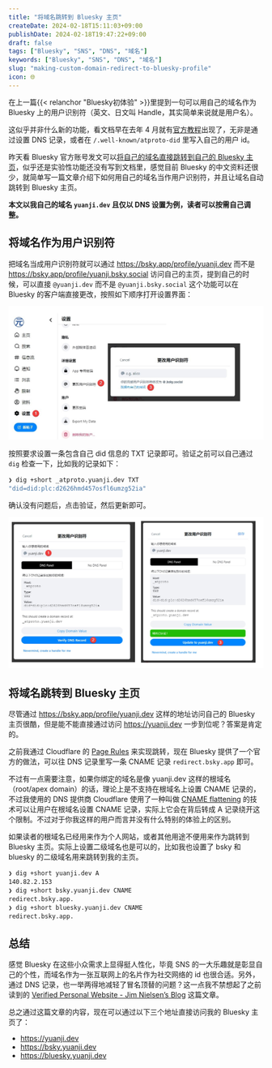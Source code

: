 ```yaml
---
title: "将域名跳转到 Bluesky 主页"
createDate: 2024-02-18T15:11:03+09:00
publishDate: 2024-02-18T19:47:22+09:00
draft: false
tags: ["Bluesky", "SNS", "DNS", "域名"]
keywords: ["Bluesky", "SNS", "DNS", "域名"]
slug: "making-custom-domain-redirect-to-bluesky-profile"
icon: 🌐
---
```


在上一篇{{< relanchor "Bluesky初体验" >}}里提到一句可以用自己的域名作为 Bluesky 上的用户识别符（英文、日文叫 Handle，其实简单来说就是用户名）。

这似乎并非什么新的功能，看文档早在去年 4 月就有[官方教程](https://bsky.social/about/blog/4-28-2023-domain-handle-tutorial)出现了，无非是通过设置 DNS 记录，或者在 `/.well-known/atproto-did` 里写入自己的用户 id。

昨天看 Bluesky 官方账号发文可以[将自己的域名直接跳转到自己的 Bluesky 主页](https://bsky.app/profile/bsky.app/post/3klko6estz62t)，似乎还是实验性功能还没有写到文档里，感觉目前 Bluesky 的中文资料还很少，就简单写一篇文章介绍下如何用自己的域名当作用户识别符，并且让域名自动跳转到 Bluesky 主页。

**本文以我自己的域名 `yuanji.dev` 且仅以 DNS 设置为例，读者可以按需自己调整。**

<!--more-->

## 将域名作为用户识别符

把域名当成用户识别符就可以通过 https://bsky.app/profile/yuanji.dev 而不是 https://bsky.app/profile/yuanji.bsky.social 访问自己的主页，提到自己的时候，可以直接 `@yuanji.dev` 而不是 `@yuanji.bsky.social` 这个功能可以在 Bluesky 的客户端直接更改，按照如下顺序打开设置界面：

![设置 -> 更改用户识别符 -> 我拥有自己的域名](set_domain_name_1.jpg)

按照要求设置一条包含自己 did 信息的 TXT 记录即可。验证之前可以自己通过 `dig` 检查一下，比如我的记录如下：

```bash
❯ dig +short _atproto.yuanji.dev TXT
"did=did:plc:d2626hmd457osfl6umzg52ia"
```

确认没有问题后，点击验证，然后更新即可。

![验证 DNS 记录 -> 更新用户识别符](set_domain_name_2.jpg)

## 将域名跳转到 Bluesky 主页

尽管通过 https://bsky.app/profile/yuanji.dev 这样的地址访问自己的 Bluesky 主页很酷，但是能不能直接通过访问 https://yuanji.dev 一步到位呢？答案是肯定的。

之前我通过 Cloudflare 的 [Page Rules](https://developers.cloudflare.com/rules/page-rules/) 来实现跳转，现在 Bluesky 提供了一个官方的做法，可以往 DNS 记录里写一条 CNAME 记录 `redirect.bsky.app` 即可。

不过有一点需要注意，如果你绑定的域名是像 yuanji.dev 这样的根域名（root/apex domain）的话，理论上是不支持在根域名上设置 CNAME 记录的，不过我使用的 DNS 提供商 Cloudflare 使用了一种叫做 [CNAME flattening](https://developers.cloudflare.com/dns/cname-flattening/) 的技术可以让用户在根域名设置 CNAME 记录，实际上它会在背后转成 A 记录绕开这个限制。不过对于你我这样的用户而言并没有什么特别的体验上的区别。

如果读者的根域名已经用来作为个人网站，或者其他用途不便用来作为跳转到 Bluesky 主页。实际上设置二级域名也是可以的，比如我也设置了 bsky 和 bluesky 的二级域名用来跳转到我的主页。

```bash
❯ dig +short yuanji.dev A
140.82.2.153
❯ dig +short bsky.yuanji.dev CNAME
redirect.bsky.app.
❯ dig +short bluesky.yuanji.dev CNAME
redirect.bsky.app.
```

## 总结

感觉 Bluesky 在这些小众需求上显得挺人性化，毕竟 SNS 的一大乐趣就是彰显自己的个性，而域名作为一张互联网上的名片作为社交网络的 id 也很合适。另外，通过 DNS 记录，也一举两得地减轻了冒名顶替的问题？这一点我不禁想起了之前读到的 [Verified Personal Website - Jim Nielsen’s Blog](https://blog.jim-nielsen.com/2022/verified-personal-website/) 这篇文章。

总之通过这篇文章的内容，现在可以通过以下三个地址直接访问我的 Bluesky 主页了：

- https://yuanji.dev
- https://bsky.yuanji.dev
- https://bluesky.yuanji.dev
